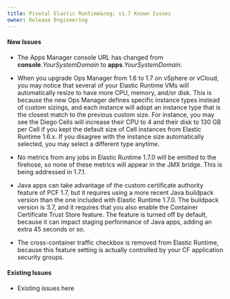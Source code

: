 ```yaml
---
title: Pivotal Elastic Runtime&reg; v1.7 Known Issues
owner: Release Engineering
---
```


#### New Issues

* The Apps Manager console URL has changed from **console**._YourSystemDomain_ to **apps**._YourSystemDomain_.

* When you upgrade Ops Manager from 1.6 to 1.7 on vSphere or vCloud, you may notice that several of your Elastic Runtime VMs will automatically resize to have more CPU, memory, and/or disk. This is because the new Ops Manager defines specific instance types instead of custom sizings, and each instance will adopt an instance type that is the closest match to the previous custom size. For instance, you may see the Diego Cells will increase their CPU to 4 and their disk to 130 GB per Cell if you kept the default size of Cell instances from Elastic Runtime 1.6.x. If you disagree with the instance size automatically selected, you may select a different type anytime.

* No metrics from any jobs in Elastic Runtime 1.7.0 will be emitted to the firehose, so none of these metrics will appear in the JMX bridge. This is being addressed in 1.7.1.

* Java apps can take advantage of the custom certificate authority feature of PCF 1.7, but it requires using a more recent Java buildpack version than the one included with Elastic Runtime 1.7.0. The buildpack version is 3.7, and it requires that you also enable the Container Certificate Trust Store feature. The feature is turned off by default, because it can impact staging performance of Java apps, adding an extra 45 seconds or so.

* The cross-container traffic checkbox is removed from Elastic Runtime, because this feature setting is actually controlled by your CF application security groups.


#### Existing Issues

* Existing issues here

